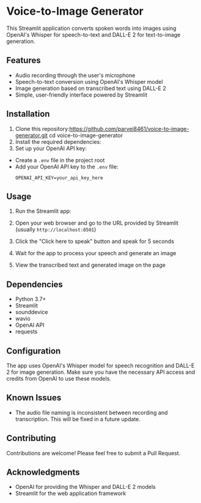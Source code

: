# Voice-to-Image Generator

This Streamlit application converts spoken words into images using OpenAI's Whisper for speech-to-text and DALL-E 2 for text-to-image generation.

## Features

- Audio recording through the user's microphone
- Speech-to-text conversion using OpenAI's Whisper model
- Image generation based on transcribed text using DALL-E 2
- Simple, user-friendly interface powered by Streamlit

## Installation

1. Clone this repository:https://github.com/parvej8461/voice-to-image-generator.git
cd voice-to-image-generator
2. Install the required dependencies:
3. Set up your OpenAI API key:
- Create a `.env` file in the project root
- Add your OpenAI API key to the `.env` file:
  ```
  OPENAI_API_KEY=your_api_key_here
  ```

## Usage

1. Run the Streamlit app:
2. Open your web browser and go to the URL provided by Streamlit (usually `http://localhost:8501`)

3. Click the "Click here to speak" button and speak for 5 seconds

4. Wait for the app to process your speech and generate an image

5. View the transcribed text and generated image on the page

## Dependencies

- Python 3.7+
- Streamlit
- sounddevice
- wavio
- OpenAI API
- requests

## Configuration

The app uses OpenAI's Whisper model for speech recognition and DALL-E 2 for image generation. Make sure you have the necessary API access and credits from OpenAI to use these models.

## Known Issues

- The audio file naming is inconsistent between recording and transcription. This will be fixed in a future update.

## Contributing

Contributions are welcome! Please feel free to submit a Pull Request.


## Acknowledgments

- OpenAI for providing the Whisper and DALL-E 2 models
- Streamlit for the web application framework
